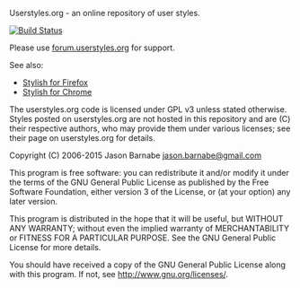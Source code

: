Userstyles.org - an online repository of user styles.

[![Build Status](https://travis-ci.org/JasonBarnabe/userstyles.svg?branch=master)](https://travis-ci.org/JasonBarnabe/userstyles)

Please use [forum.userstyles.org](https://forum.userstyles.org) for support.

See also:
* [Stylish for Firefox](https://github.com/JasonBarnabe/stylish)
* [Stylish for Chrome](https://github.com/JasonBarnabe/stylish-chrome)

The userstyles.org code is licensed under GPL v3 unless stated
otherwise. Styles posted on userstyles.org are not hosted in this
repository and are (C) their respective authors, who may provide them
under various licenses; see their page on userstyles.org for details.

Copyright (C) 2006-2015 Jason Barnabe <jason.barnabe@gmail.com>

This program is free software: you can redistribute it and/or modify
it under the terms of the GNU General Public License as published by
the Free Software Foundation, either version 3 of the License, or
(at your option) any later version.

This program is distributed in the hope that it will be useful,
but WITHOUT ANY WARRANTY; without even the implied warranty of
MERCHANTABILITY or FITNESS FOR A PARTICULAR PURPOSE.  See the
GNU General Public License for more details.

You should have received a copy of the GNU General Public License
along with this program.  If not, see <http://www.gnu.org/licenses/>.
